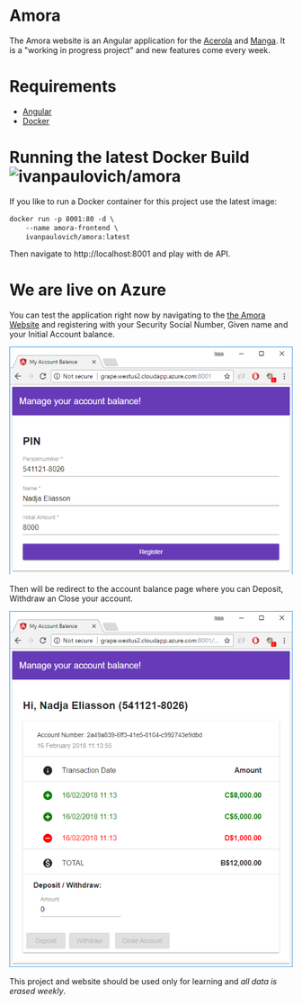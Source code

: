 # Amora

The Amora website is an Angular application for the [Acerola](https://github.com/ivanpaulovich/acerola) and [Manga](https://github.com/ivanpaulovich/manga). It is a "working in progress project" and new features come every week. 

# Requirements
* [Angular](https://www.npmjs.com/package/angular)
* [Docker](https://docs.docker.com/docker-for-windows/install/)

# Running the latest Docker Build ![ivanpaulovich/amora](https://dockerbuildbadges.quelltext.eu/status.svg?organization=ivanpaulovich&repository=amora)

If you like to run a Docker container for this project use the latest image:

```
docker run -p 8001:80 -d \
	--name amora-frontend \
	ivanpaulovich/amora:latest
```
Then navigate to http://localhost:8001 and play with de API.

# We are live on Azure

You can test the application right now by navigating to the [the Amora Website](http://grape.westus2.cloudapp.azure.com:8001 "Amora Website") and registering with your Security Social Number, Given name and your Initial Account balance.  

![Register Page](RegisterPage.png)

Then will be redirect to the account balance page where you can Deposit, Withdraw an Close your account.

![Account Balance](MyAccountBalancePage.png)

This project and website should be used only for learning and *all data is erased weekly*.
